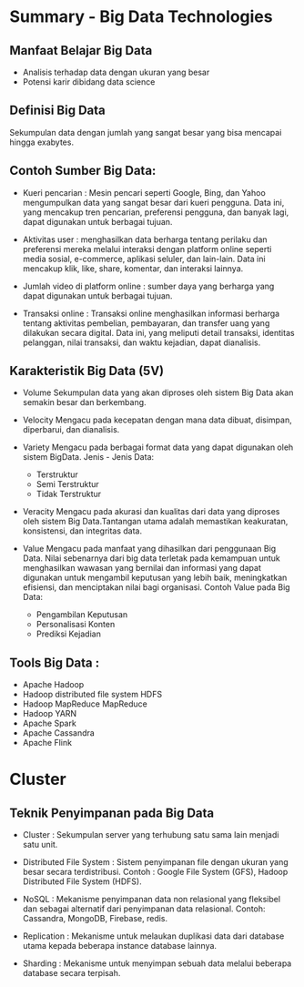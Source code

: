 # Summary - Big Data Technologies

## Manfaat Belajar Big Data
- Analisis terhadap data dengan ukuran yang besar
- Potensi karir dibidang data science

## Definisi Big Data
Sekumpulan data dengan jumlah yang sangat besar yang bisa mencapai hingga exabytes.

## Contoh Sumber Big Data:
- Kueri pencarian : Mesin pencari seperti Google, Bing, dan Yahoo mengumpulkan data yang sangat besar dari kueri pengguna. Data ini, yang mencakup tren pencarian, preferensi pengguna, dan banyak lagi, dapat digunakan untuk berbagai tujuan.

- Aktivitas user : menghasilkan data berharga tentang perilaku dan preferensi mereka melalui interaksi dengan platform online seperti media sosial, e-commerce, aplikasi seluler, dan lain-lain. Data ini mencakup klik, like, share, komentar, dan interaksi lainnya.

- Jumlah video di platform online : sumber daya yang berharga yang dapat digunakan untuk berbagai tujuan.

- Transaksi online : Transaksi online menghasilkan informasi berharga tentang aktivitas pembelian, pembayaran, dan transfer uang yang dilakukan secara digital. Data ini, yang meliputi detail transaksi, identitas pelanggan, nilai transaksi, dan waktu kejadian, dapat dianalisis.

## Karakteristik Big Data (5V)
- Volume 
    Sekumpulan data yang akan diproses oleh sistem Big Data akan semakin besar dan berkembang. 

- Velocity 
    Mengacu pada kecepatan dengan mana data dibuat, disimpan, diperbarui, dan dianalisis. 

- Variety 
    Mengacu pada berbagai format data yang dapat digunakan oleh sistem BigData. Jenis - Jenis Data:
    - Terstruktur
    - Semi Terstruktur
    - Tidak Terstruktur

- Veracity 
    Mengacu pada akurasi dan kualitas dari data yang diproses oleh sistem Big Data.Tantangan utama adalah memastikan keakuratan, konsistensi, dan integritas data.

- Value 
    Mengacu pada manfaat yang dihasilkan dari penggunaan Big Data. Nilai sebenarnya dari big data terletak pada kemampuan untuk menghasilkan wawasan yang bernilai dan informasi yang dapat digunakan untuk mengambil keputusan yang lebih baik, meningkatkan efisiensi, dan menciptakan nilai bagi organisasi. Contoh Value pada Big Data: 
    - Pengambilan Keputusan
    - Personalisasi Konten
    - Prediksi Kejadian

## Tools Big Data :
- Apache Hadoop 
- Hadoop distributed file system HDFS 
- Hadoop MapReduce MapReduce
- Hadoop YARN 
- Apache Spark 
- Apache Cassandra  
- Apache Flink 

# Cluster

## Teknik Penyimpanan pada Big Data
- Cluster : Sekumpulan server yang terhubung satu sama lain menjadi satu unit.

- Distributed File System : Sistem penyimpanan file dengan ukuran yang besar secara terdistribusi. Contoh : Google File System (GFS), Hadoop Distributed File System (HDFS).

- NoSQL : Mekanisme penyimpanan data non relasional yang fleksibel dan sebagai alternatif dari penyimpanan data relasional. Contoh: Cassandra, MongoDB, Firebase, redis.

- Replication : Mekanisme untuk melaukan duplikasi data dari database utama kepada beberapa instance database lainnya.

- Sharding : Mekanisme untuk menyimpan sebuah data melalui beberapa database secara terpisah. 